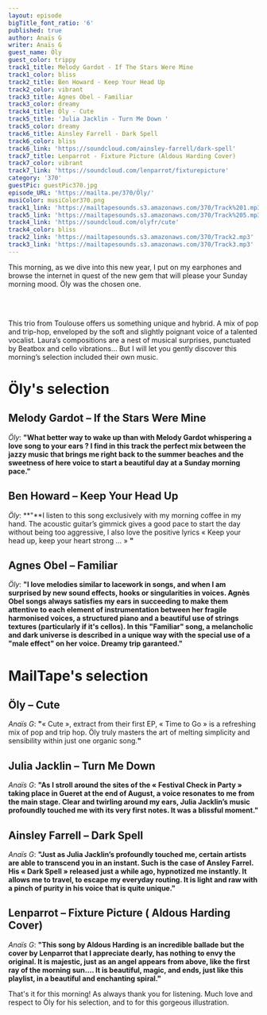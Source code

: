 ```yaml
---
layout: episode
bigTitle_font_ratio: '6'
published: true
author: Anaïs G
writer: Anaïs G
guest_name: Öly
guest_color: trippy
track1_title: Melody Gardot - If The Stars Were Mine
track1_color: bliss
track2_title: Ben Howard - Keep Your Head Up
track2_color: vibrant
track3_title: Agnes Obel - Familiar
track3_color: dreamy
track4_title: Öly - Cute
track5_title: 'Julia Jacklin - Turn Me Down '
track5_color: dreamy
track6_title: Ainsley Farrell - Dark Spell
track6_color: bliss
track6_link: 'https://soundcloud.com/ainsley-farrell/dark-spell'
track7_title: Lenparrot - Fixture Picture (Aldous Harding Cover)
track7_color: vibrant
track7_link: 'https://soundcloud.com/lenparrot/fixturepicture'
category: '370'
guestPic: guestPic370.jpg
episode_URL: 'https://mailta.pe/370/Öly/'
musiColor: musiColor370.png
track1_link: 'https://mailtapesounds.s3.amazonaws.com/370/Track%201.mp3'
track5_link: 'https://mailtapesounds.s3.amazonaws.com/370/Track%205.mp3'
track4_link: 'https://soundcloud.com/olyfr/cute'
track4_color: bliss
track2_link: 'https://mailtapesounds.s3.amazonaws.com/370/Track2.mp3'
track3_link: 'https://mailtapesounds.s3.amazonaws.com/370/Track3.mp3'
---
```

<p id="introduction">This morning, as we dive into this new year, I put on my earphones and browse the internet in quest of the new gem that will please your Sunday morning mood. Öly was the chosen one. 

<br><br>
  
This trio from Toulouse offers us something unique and hybrid. A mix of pop and trip-hop, enveloped by the soft and slightly poignant voice of a talented vocalist. Laura’s compositions are a nest of musical surprises, punctuated by Beatbox and cello vibrations… But I will let you gently discover this morning’s selection included their own music. 
</p>

# Öly's selection

## Melody Gardot – If the Stars Were Mine
_Öly_: **"**What better way to wake up than with Melody Gardot whispering a love song to your ears ? I find in this track the perfect mix between the jazzy music that brings me right back to the summer beaches and the sweetness of here voice to start a beautiful day at a Sunday morning pace.**"**

## Ben Howard – Keep Your Head Up
_Öly_: **"**I listen to this song exclusively with my morning coffee in my hand. The acoustic guitar’s  gimmick gives a good pace to start the day without being too aggressive, I also love the positive lyrics «  Keep your head up, keep your heart strong … »  **"**

## Agnes Obel – Familiar
_Öly_: **"**I love melodies similar to lacework in songs, and when I am surprised by new sound effects, hooks or singularities in voices. Agnès Obel songs always satisfies my ears in succeeding to make them attentive to each element of instrumentation  between her fragile harmonised voices, a structured piano and a beautiful use of strings textures (particularly if it's cellos). In this "Familiar" song, a melancholic and dark universe is described in a unique way with the special use of a "male effect" on her voice. Dreamy trip garanteed.**"**


# MailTape's selection

## Öly – Cute
_Anaïs G_:  **"**« Cute », extract from their first EP, « Time to Go » is a refreshing mix of pop and trip hop. Öly truly masters the art of melting simplicity and sensibility within just one organic song.**"**


## Julia Jacklin – Turn Me Down 
_Anaïs G_: **"**As I stroll around the sites of the « Festival Check in Party » taking place in Gueret at the end of August, a voice resonates to me from the main stage. Clear and twirling around my ears, Julia Jacklin’s music profoundly touched me with its very first notes. It was a blissful moment.**"**

## Ainsley Farrell – Dark Spell
_Anaïs G_: **"**Just as Julia Jacklin’s profoundly touched me, certain artists are able to transcend you in an instant. Such is the case of Ansley Farrel. His « Dark Spell » released just a while ago, hypnotized me instantly. It allows me to travel, to escape my everyday routing. It is light and raw with a pinch of purity in his voice that is quite unique.**"**

## Lenparrot – Fixture Picture ( Aldous Harding Cover)
_Anaïs G_: **"**This song by Aldous Harding is an incredible ballade but the cover by Lenparrot that I appreciate dearly, has nothing to envy the original. It is majestic, just as an angel appears from above, like the first ray of the morning sun…. It is beautiful, magic, and ends, just like this playlist, in a beautiful and enchanting spiral.**"**


<p id="outroduction">That's it for this morning! As always thank you for listening. Much love and respect to Öly for his selection, and to  for this gorgeous illustration. </p>
